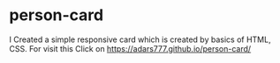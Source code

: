 # person-card
I Created a simple responsive card which is created by basics of HTML, CSS.
For visit this Click on https://adars777.github.io/person-card/
